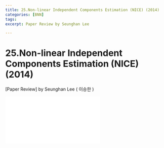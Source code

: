 ```yaml
---
title: 25.Non-linear Independent Components Estimation (NICE) (2014)
categories: [BNN]
tags: 
excerpt: Paper Review by Seunghan Lee

---
```


25.Non-linear Independent Components Estimation (NICE) (2014)
=============================================================

[Paper Review] by Seunghan Lee ( 이승한 )

<embed src="/assets/pdf/BNN/review/[review]25.Non-linear Independent Components Estimation (NICE) (2014).pdf#toolbar=0&navpanes=0&scrollbar=0" type="application/pdf" />